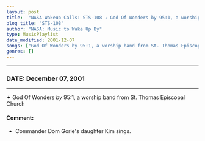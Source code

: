 ```yaml
---
layout: post
title:  "NASA Wakeup Calls: STS-108 ✦ God Of Wonders by 95:1, a worship band from St. Thomas Episcopal Church ✵ December 07, 2001"
blog_title: "STS-108"
author: "NASA: Music to Wake Up By"
type: MusicPlaylist
date_modified: 2001-12-07
songs: ["God Of Wonders by 95:1, a worship band from St. Thomas Episcopal Church"]
genres: []
---
```


----
### DATE: December 07, 2001
----
✦ God Of Wonders *by* 95:1, a worship band from St. Thomas Episcopal Church  

#### Comment:
* Commander Dom Gorie's daughter Kim sings.



<br/>
<center>
	<a target="_blank"
	   href="https://twitter.com/intent/tweet?hashtags=Space,NASA,Playlist,NASAWakeupCalls,SpaceProgram&text=🚀 {{ page.author}}, '{{ page.songs.first }}' {{ page.title }}, {{ site.url }}{{ page.url }}&via=nasawakeupcalls"><i class="fab fa-twitter" title="Tweet this page" alt="Tweet this page" style="font-size: 1.3em;"></i></a>
	&nbsp; 	<i class="fas fa-user-astronaut" style="font-size: 1.5em;"></i> &nbsp;
    <a id="custom_amazon_link"
       type="amzn" search="#"
       category="popular music">
    <i class="fab fa-amazon" style="font-size: 1.3em;"></i></a>
</center>

<!-- Randomly resolve an individual entry from a song array -->
<script src="/assets/javascript/seedrandom.min.js"></script>
<script>
  var wake_me_up = ["God Of Wonders by 95:1, a worship band from St. Thomas Episcopal Church"];
  var prng = new Math.seedrandom();
  function randomSong() {
    song = wake_me_up[Math.floor(Math.random() * wake_me_up.length)];
    var amazon_link = document.getElementById("custom_amazon_link");
    amazon_link.setAttribute("search", song);
  }
  window.onload = randomSong();
</script>
